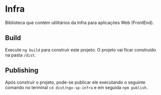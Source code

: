 # Infra

Biblioteca que contém utilitários da Infra para aplicações Web (FrontEnd).


## Build

Execute `ng build` para construir este projeto. O projeto vai ficar construído na pasta `/dist`.

## Publishing

Após construir o projeto, pode-se publicar ele executando o seguinte comando no terminal `cd dist/ngx-sp-infra` e em seguida `npm publish.`